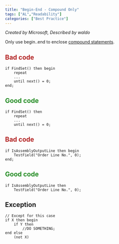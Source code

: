 ```yaml
---
title: "Begin-End - Compound Only"
tags: ["AL","Readability"]
categories: ["Best Practice"]
---
```


_Created by Microsoft, Described by waldo_

Only use begin..end to enclose [compound statements](https://docs.microsoft.com/en-us/cpp/c-language/compound-statement-c?view=msvc-170#:~:text=A%20compound%20statement%20%28also%20called%20a%20%22block%22%29%20typically,appear%20at%20the%20head%20of%20a%20compound%20statement.).

## <span style="color:FireBrick">Bad code</span>

```AL
if FindSet() then begin
    repeat
    ...
    until next() = 0;
end;
```

## <span style="color:ForestGreen">Good code</span>

```AL
if FindSet() then
    repeat
    ...
    until next() = 0;
```

## <span style="color:FireBrick">Bad code</span>

```AL
if IsAssemblyOutputLine then begin
    TestField("Order Line No.", 0);
end;
```

## <span style="color:ForestGreen">Good code</span>

```AL
if IsAssemblyOutputLine then
    TestField("Order Line No.", 0);
```

## Exception

```AL
// Except for this case
if X then begin
    if Y then 
        //DO SOMETHING;
end else 
    (not X)
```

